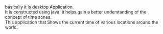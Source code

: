 basically it is desktop Application.<br>
It is constructed using java. it helps gain a better understanding of the concept of time zones. <br>
This application that Shows the current time of various locations around the world.


